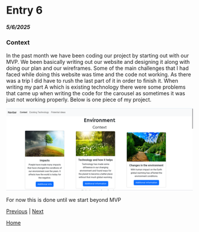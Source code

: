 # Entry 6
##### 5/6/2025

### Context
In the past month we have been coding our project by starting out with our MVP. We been basically writing out our website and designing it along with doing our plan and our wireframes. Some of the main challenges that I had faced while doing this website was time and the code not working. As there was a trip I did have to rush the last part of it in order to finish it. When writing my part A which is existing technology there were some problems that came up when writing the code for the carousel as sometimes it was just not working properly. Below is one piece of my project.

![Website image](/prep/blog.png)

For now this is done until we start beyond MVP

[Previous](entry05.md) | [Next](entry07.md)

[Home](../README.md)

